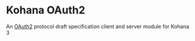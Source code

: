 # Kohana OAuth2

An [OAuth2](http://tools.ietf.org/html/draft-ietf-oauth-v2-10#page-7) protocol draft specification client and server module for Kohana 3